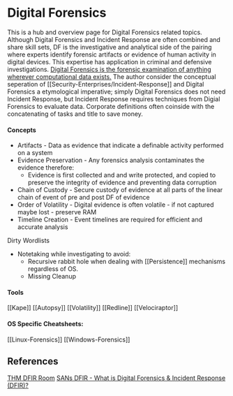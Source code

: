 
# Digital Forensics

This is a hub and overview page for Digital Forensics related topics. Although Digital Forensics and Incident Response are often combined and share skill sets, DF is the investigative and analytical side of the pairing where experts identify forensic artifacts or evidence of human activity in digital devices. This expertise has application in criminal and defensive investigations. [Digital Forensics is the forensic examination of anything wherever computational data exists.](https://www.youtube.com/watch?v=ehxJZAGUaxY) The author consider the conceptual seperation of [[Security-Enterprises/Incident-Response]] and Digital Forensics a etymological imperative; simply Digital Forensics does not need Incident Response, but Incident Response requires techniques from Digial Forensics to evaluate data. Corporate definitions often coinside with the concatenating of tasks and title to save money.


#### Concepts

- Artifacts - Data as evidence that indicate a definable activity performed on a system
- Evidence Preservation - Any forensics analysis contaminates the evidence therefore:
	- Evidence is first collected and and write protected, and copied to preserve the integrity of evidence and preventing data corruption
- Chain of Custody - Secure custody of evidence at all parts of the linear chain of event of pre and post DF of evidence 
- Order of Volatility - Digital evidence is often volatile - if not captured maybe lost -  preserve RAM
- Timeline Creation - Event timelines are required for efficient and accurate analysis

Dirty Wordlists
- Notetaking while investigating to avoid:
	- Recursive rabbit hole when dealing with [[Persistence]] mechanisms regardless of OS. 
	- Missing Cleanup

#### Tools

[[Kape]]
[[Autopsy]]
[[Volatility]]
[[Redline]]
[[Velociraptor]]

#### OS Specific Cheatsheets:

[[Linux-Forensics]]
[[Windows-Forensics]]


## References

[THM DFIR Room](https://tryhackme.com/room/introductoryroomdfirmodule)
[SANs DFIR - What is Digital Forensics & Incident Response (DFIR)?](https://www.youtube.com/watch?v=ehxJZAGUaxY)